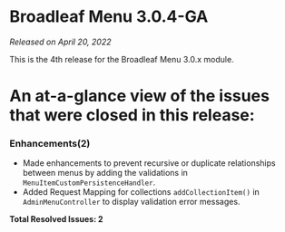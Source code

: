 # Broadleaf Menu 3.0.4-GA

_Released on April 20, 2022_

This is the 4th release for the Broadleaf Menu 3.0.x module.

# An at-a-glance view of the issues that were closed in this release:

### Enhancements(2)
- Made enhancements to prevent recursive or duplicate relationships between menus by adding the validations in `MenuItemCustomPersistenceHandler`.
- Added Request Mapping for collections `addCollectionItem()` in `AdminMenuController` to display validation error messages.


**Total Resolved Issues: 2**
